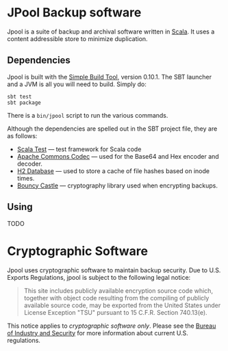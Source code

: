 # JPool Backup software

Jpool is a suite of backup and archival software written in
[Scala][scala].  It uses a content addressible store to minimize
duplication.

## Dependencies

Jpool is built with the [Simple Build Tool][sbt], version 0.10.1.  The
SBT launcher and a JVM is all you will need to build.  Simply do:

    sbt test
    sbt package

There is a <code>bin/jpool</code> script to run the various commands.

Although the dependencies are spelled out in the SBT project file,
they are as follows:

*   [Scala Test][scalatest] &mdash; test framework for Scala code
*   [Apache Commons Codec][codec] &mdash; used for the Base64 and Hex encoder and decoder.
*   [H2 Database][h2] &mdash; used to store a cache of file hashes based on inode times.
*   [Bouncy Castle][bc] &mdash; cryptography library used when encrypting backups.

## Using

TODO

# Cryptographic Software

Jpool uses cryptographic software to maintain backup security.  Due to
U.S. Exports Regulations, jpool is subject to the following legal
notice:

> This site includes publicly available encryption source code which,
> together with object code resulting from the compiling of publicly
> available source code, may be exported from the United States under
> License Exception "TSU" pursuant to 15 C.F.R. Section 740.13(e).

This notice applies to *cryptographic software only*.  Please see the
[Bureau of Industry and Security][bis] for more information about
current U.S. regulations.

[scala]: http://www.scala-lang.org/
[sbt]: http://code.google.com/p/simple-build-tool/
[scalatest]: http://www.scalatest.org/
[codec]: http://commons.apache.org/codec/
[h2]: http://www.h2database.com/html/main.html
[bc]: http://bouncycastle.org/java.html
[bis]: http://www.bis.doc.gov/
